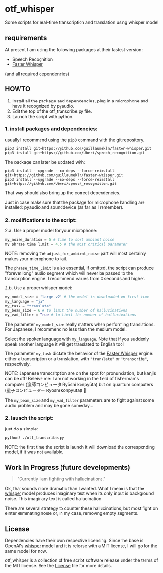 # otf_whisper
Some scripts for real-time transcription and translation using whisper model

## requirements
At present I am using the following packages at their lastest version:

* [Speech Recognition](https://github.com/Uberi/speech_recognition) 
* [Faster Whisper](https://github.com/guillaumekln/faster-whisper)

(and all required dependencies)

## HOWTO

1. Install all the package and dependencies, plug in a microphone and have it recognized by pyaudio.
2. Edit the top of the otf_transcribe.py file.
3. Launch the script with python.

### 1. install packages and dependencies:

usually I recommend using the `pip3` command with the git repository.
```
pip3 install git+https://github.com/guillaumekln/faster-whisper.git
pip3 install git+https://github.com/Uberi/speech_recognition.git
```
The package can later be updated with:
```
pip3 install --upgrade --no-deps --force-reinstall git+https://github.com/guillaumekln/faster-whisper.git
pip3 install --upgrade --no-deps --force-reinstall git+https://github.com/Uberi/speech_recognition.git
```
That way should also bring up the correct dependencies.

Just in case make sure that the package for microphone handling are installed: pyaudio and sounddevice (as far as I remember).


### 2. modifications to the script:

2.a. Use a proper model for your microphone:
```python
my_noise_duration = 5 # time to sort ambiant noise
my_phrase_time_limit = 4.5 # the most critical parameter
```
NOTE: removing the `adjust_for_ambient_noise` part will most certainly makes your microphone to fail.

The `phrase_time_limit` is also essential, if omitted, the script can produce "forever long" audio segment which will never be passed to the transcription engine. I recommend values from 3 seconds and higher.

2.b. Use a proper whisper model:
```python
my_model_size = "large-v2" # the model is downloaded on first time
my_language = "ja"
my_task = "translate"
my_beam_size = 6 # to limit the number of hallucinations
my_vad_filter = True # to limit the number of hallucinations
```
The parameter `my_model_size` really matters when performing translations. For Japanese, I recommend no less than the medium model.

Select the spoken language with `my_language`. Note that if you suddenly speak another language it will get translated to English too!

The parameter `my_task` dictate the behavior of the [Faster Whisper](https://github.com/guillaumekln/faster-whisper) engine: either a transcription or a translation, with `"translate"` or `"transcribe"`, respectively.

NOTE: Japanese transcritption are on the spot for pronunciation, but kanjis can be off! Beleive me: I am not working in the field of fisherman's computer (漁師コンピュータ Ryōshi konpyūta) but on quantum computers (量子コンピューター Ryōshi konpyūtā)! :rofl:

The `my_beam_size` and `my_vad_filter` parameters are to fight against some audio problem and may be gone someday...

### 2. launch the script:

just do a simple:
```
python3 ./otf_transcribe.py
```

NOTE: the first time the script is launch it will download the corresponding model, if it was not available.


## Work In Progress (future developments)

> "Currently I am fighting with hallucinations."

Ok, that sounds more dramatic than I wanted. What I mean is that the [whisper](https://github.com/openai/whisper) model produces imaginary text when its only input is background noise. This imaginary text is called hallucination.

There are several strategy to counter these hallucinations, but most fight on eihter eliminating noise or, in my case, removing empty segments.


## License

Dependencies have their own respective licensing.
Since the base is OpenAI's [whisper](https://github.com/openai/whisper) model and it is release with a MIT license, I will go for the same model for now.

otf_whisper is a collection of free script software release under the terms of the MIT license.
See the [License](LICENSE) file for more details.


